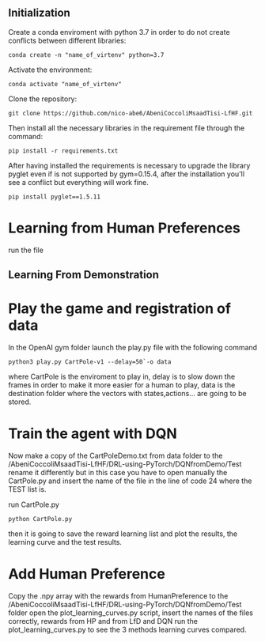 ## Initialization

Create a conda enviroment with python 3.7 in order to do not create conflicts between different libraries:
```
conda create -n "name_of_virtenv" python=3.7
```
Activate the environment:
```
conda activate "name_of_virtenv"
```
Clone the repository:
```
git clone https://github.com/nico-abe6/AbeniCoccoliMsaadTisi-LfHF.git
```
Then install all the necessary libraries in the requirement file through the command:
```
pip install -r requirements.txt
```
After having installed the requirements is necessary to upgrade the library pyglet even if is not supported by gym=0.15.4, after the installation you'll see a conflict but everything will work fine.
```
pip install pyglet==1.5.11
```

# Learning from Human Preferences

run the file 


## Learning From Demonstration
# Play the game and registration of data

In the OpenAI gym folder launch the play.py file with the following command
```
python3 play.py CartPole-v1 --delay=50`-o data
```
where CartPole is the enviroment to play in, delay is to slow down the frames in order to make it more easier for a human to play, data is the destination folder where the vectors with states,actions... are going to be stored.

# Train the agent with DQN

Now make a copy of the CartPoleDemo.txt from data folder to the /AbeniCoccoliMsaadTisi-LfHF/DRL-using-PyTorch/DQNfromDemo/Test
rename it differently but in this case you have to open manually the CartPole.py and insert the name of the file in the line of code 24 where the TEST list is.

run CartPole.py
```
python CartPole.py
```
then it is going to save the reward learning list and plot the results, the learning curve and the test results.

# Add Human Preference
Copy the .npy array with the rewards from HumanPreference to the /AbeniCoccoliMsaadTisi-LfHF/DRL-using-PyTorch/DQNfromDemo/Test folder
open the plot_learning_curves.py script, insert the names of the files correctly, rewards from HP and from LfD and DQN
run the plot_learning_curves.py to see the 3 methods learning curves compared.








